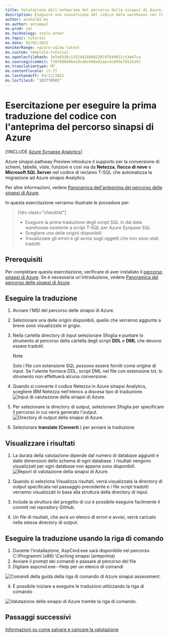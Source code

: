 ```yaml
---
title: Valutazione dell'anteprima del percorso della sinapsi di Azure.
description: Eseguire una conversione del codice data warehouse con il percorso delle sinapsi di Azure
author: anshul82-ms
ms.author: anrampal
ms.prod: sql
ms.technology: tools-other
ms.topic: tutorial
ms.date: 03/02/2021
monikerRange: =azure-sqldw-latest
ms.custom: template-tutorial
ms.openlocfilehash: 3e5e8536c135244288d022879764d021c53e67ca
ms.sourcegitcommit: f10f0d604be1dce6c600a92aec4c095e7b52e19c
ms.translationtype: MT
ms.contentlocale: it-IT
ms.lasthandoff: 03/11/2021
ms.locfileid: "102770501"
---
```

# <a name="tutorial-to-perform-your-first-code-translation-with-azure-synapse-pathway-preview"></a>Esercitazione per eseguire la prima traduzione del codice con l'anteprima del percorso sinapsi di Azure
[!INCLUDE [Azure Synapse Analytics](../../includes/applies-to-version/asa.md)]

Azure sinapsi pathway Preview introduce il supporto per la conversione di schemi, tabelle, viste, funzioni e così via da **Netezza**, **fiocco di neve** e **Microsoft SQL Server** nel codice di reclamo T-SQL che automatizza la migrazione ad Azure sinapsi Analytics.

Per altre informazioni, vedere [Panoramica dell'anteprima del percorso delle sinapsi di Azure](azure-synapse-pathway-overview.md).

In questa esercitazione verranno illustrate le procedure per:

> [!div class="checklist"]
> * Eseguire la prima traduzione degli script SQL in dal data warehouse esistente a script T-SQL per Azure Synpase SQL 
> * Scegliere una delle origini disponibili
> * Visualizzare gli errori e gli avvisi sugli oggetti che non sono stati tradotti

## <a name="prerequisites"></a>Prerequisiti

Per completare questa esercitazione, verificare di aver installato il [percorso sinapsi di Azure](synapse-pathway-download.md). Se è necessaria un'introduzione, vedere [Panoramica del percorso delle sinapsi di Azure](azure-synapse-pathway-overview.md).

## <a name="run-the-translation"></a>Eseguire la traduzione

1. Avviare l'MSI del percorso delle sinapsi di Azure. 

1. Selezionare una delle origini disponibili, quelle che verranno aggiunte a breve sono visualizzate in grigio.
1. Nella cartella directory di input selezionare Sfoglia e puntare lo strumento al percorso della cartella degli script **DDL** e **DML** che devono essere tradotti.

    > [!Note]
    > Solo i file con estensione SQL possono essere forniti come origine di input. Se l'utente fornisce DDL, script DML nel file con estensione txt, lo strumento non effettuerà alcuna conversione.

1. Quando si converte il codice Netezza in Azure sinapsi Analytics, scegliere IBM Netezza nell'elenco a discesa tipo di traduzione.
  ![Input di valutazione della sinapsi di Azure.](./media/synapse-pathway-assessment/assessment-input.png)

1. Per selezionare la directory di output, selezionare Sfoglia per specificare il percorso in cui verrà generato l'output.
 ![Directory di output della sinapsi di Azure.](./media/synapse-pathway-assessment/output-directory.png)

1. Selezionare **translate (Converti** ) per avviare la traduzione

## <a name="view-results"></a>Visualizzare i risultati

1. La durata della valutazione dipende dal numero di database aggiunti e dalle dimensioni dello schema di ogni database. I risultati vengono visualizzati per ogni database non appena sono disponibili.
 ![Report di valutazione della sinapsi di Azure.](./media/synapse-pathway-assessment/assessment-report-rendering.png)

1. Quando si seleziona Visualizza risultati, verrà visualizzata la directory di output specificata nel passaggio precedente e i file script tradotti verranno visualizzati in base alla struttura della directory di input.

1. Include la struttura del progetto di cui è possibile eseguire facilmente il commit nel repository GitHub.
  
1. Un file di risultati, che avrà un elenco di errori e avvisi, verrà caricato nella stessa directory di output.

## <a name="run-the-translation-using-command-line"></a>Eseguire la traduzione usando la riga di comando
1. Durante l'installazione, AspCmd.exe sarà disponibile nel percorso C:\Programmi (x86) \Caching sinapsi (anteprima)
1. Avviare il prompt dei comandi e passare al percorso del file 
1. Digitare aspcmd.exe--Help per un elenco di comandi

  ![Comandi della guida della riga di comando di Azure sinapsi assessment.](./media/synapse-pathway-assessment/command-line-help.png)


4. È possibile iniziare a eseguire le traduzioni utilizzando la riga di comando

 ![Valutazione delle sinapsi di Azure tramite la riga di comando.](./media/synapse-pathway-assessment/command-line-assessment.png)

## <a name="next-steps"></a>Passaggi successivi

[Informazioni su come salvare e caricare la valutazione](tutorial-save-load-assessment.md)
